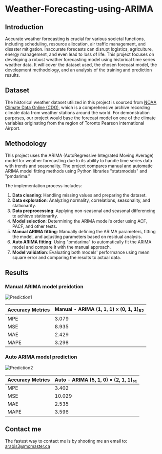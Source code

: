 # Weather-Forecasting-using-ARIMA
## Introduction

Accurate weather forecasting is crucial for various societal functions, including scheduling, resource allocation, air traffic management, and disaster mitigation. Inaccurate forecasts can disrupt logistics, agriculture, energy management, and even lead to loss of life. This project focuses on developing a robust weather forecasting model using historical time series weather data. It will cover the dataset used, the chosen forecast model, the development methodology, and an analysis of the training and prediction results.

## Dataset

The historical weather dataset utilized in this project is sourced from <a href="https://www.ncei.noaa.gov/cdo-web/datasets"> NOAA Climate Data Online (CDO)</a>, which is a comprehensive archive recording climate data from
weather stations around the world. For demonstration purposes, our project would base
the forecast model on one of the climate variables originating from the region of Toronto
Pearson international Airport.

## Methodology

This project uses the ARIMA (AutoRegressive Integrated Moving Average) model for weather forecasting due to its ability to handle time series data with trends and seasonality. The project compares manual and automatic ARIMA model fitting methods using Python libraries "statsmodels" and "pmdarima."

The implementation process includes:
1. **Data cleaning**: Handling missing values and preparing the dataset.
2. **Data exploration**: Analyzing normality, correlations, seasonality, and stationarity.
3. **Data preprocessing**: Applying non-seasonal and seasonal differencing to achieve stationarity.
4. **Model selection**: Determining the ARIMA model's order using ACF, PACF, and other tests.
5. **Manual ARIMA fitting**: Manually defining the ARIMA parameters, fitting the model, and adjusting parameters based on residual analysis.
6. **Auto ARIMA fitting**: Using "pmdarima" to automatically fit the ARIMA model and compare it with the manual approach.
7. **Model validation**: Evaluating both models' performance using mean square error and comparing the results to actual data.

## Results
### Manual ARIMA model preidction
![Prediction1](https://tinyurl.com/46nntrh7)

| Accuracy Metrics       | Manual - ARIMA (1, 1, 1) × (0, 1, 1)<sub>52</sub>       |
|-----------------|----------------|
| MPE    | 3.079  |
| MSE    | 8.935  |
| MAE    | 2.429  |
| MAPE   | 3.298  |

### Auto ARIMA model prediction
![Prediction2](https://tinyurl.com/d23ukr7v)

| Accuracy Metrics | Auto - ARIMA (5, 1, 0) × (2, 1, 1)₅₂ |
|-------------------|---------------------------------------|
| MPE               | 3.402                                 |
| MSE               | 10.029                                |
| MAE               | 2.535                                 |
| MAPE              | 3.596                                 |


## Contact me
The fastest way to contact me is by shooting me an email to: arabis3@mcmaster.ca

